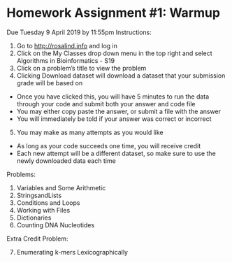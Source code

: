 # Homework Assignment #1: Warmup
Due Tuesday 9 April 2019 by 11:55pm
Instructions:
1. Go to http://rosalind.info and log in
2. Click on the My Classes drop down menu in the top right and select Algorithms in Bioinformatics - S19
3. Click on a problem’s title to view the problem
4. Clicking Download dataset will download a dataset that your submission grade will be based on
  * Once you have clicked this, you will have 5 minutes to run the data through your code and submit both your answer and code
  file
  * You may either copy paste the answer, or submit a file with the answer
  * You will immediately be told if your answer was correct or incorrect
5. You may make as many attempts as you would like
  * As long as your code succeeds one time, you will receive credit
  * Each new attempt will be a different dataset, so make sure to use the newly downloaded data each time

Problems:
1. Variables and Some Arithmetic 
2. StringsandLists
3. Conditions and Loops
4. Working with Files
5. Dictionaries
6. Counting DNA Nucleotides

Extra Credit Problem: 

7. Enumerating k-mers Lexicographically
